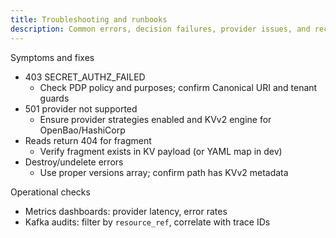 ```yaml
---
title: Troubleshooting and runbooks
description: Common errors, decision failures, provider issues, and recovery
---
```


Symptoms and fixes

- 403 SECRET_AUTHZ_FAILED
  - Check PDP policy and purposes; confirm Canonical URI and tenant guards
- 501 provider not supported
  - Ensure provider strategies enabled and KVv2 engine for OpenBao/HashiCorp
- Reads return 404 for fragment
  - Verify fragment exists in KV payload (or YAML map in dev)
- Destroy/undelete errors
  - Use proper versions array; confirm path has KVv2 metadata

Operational checks

- Metrics dashboards: provider latency, error rates
- Kafka audits: filter by `resource_ref`, correlate with trace IDs


